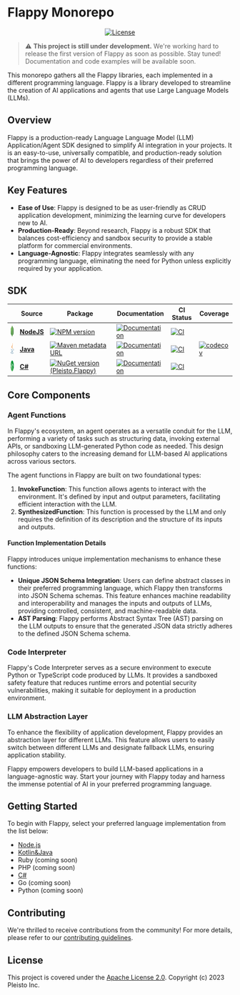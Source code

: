 # Flappy Monorepo

<div align="center">

[![License](https://img.shields.io/github/license/pleisto/flappy.svg)](https://raw.githubusercontent.com/pleisto/flappy/main/LICENSE)

</div>


> :warning: **This project is still under development.** We're working hard to release the first version of Flappy as soon as possible. Stay tuned! Documentation and code examples will be available soon.

This monorepo gathers all the Flappy libraries, each implemented in a different programming language. Flappy is a library developed to streamline the creation of AI applications and agents that use Large Language Models (LLMs).

## Overview

Flappy is a production-ready Language Language Model (LLM) Application/Agent SDK designed to simplify AI integration in your projects. It is an easy-to-use, universally compatible, and production-ready solution that brings the power of AI to developers regardless of their preferred programming language.

## Key Features

- **Ease of Use**: Flappy is designed to be as user-friendly as CRUD application development, minimizing the learning curve for developers new to AI.
- **Production-Ready**: Beyond research, Flappy is a robust SDK that balances cost-efficiency and sandbox security to provide a stable platform for commercial environments.
- **Language-Agnostic**: Flappy integrates seamlessly with any programming language, eliminating the need for Python unless explicitly required by your application.

## SDK

|   | Source | Package | Documentation  | CI Status | Coverage |
| - | ------ | ------- | -------------- | --------- | -------- |
| <img src="./assets/languages/nodejs.png" width=24px height=24px> | [**NodeJS**][NodeJS integration] | [![NPM version](https://img.shields.io/npm/v/%40pleisto/node-flappy/next.svg)](https://npmjs.org/package/@pleisto/node-flappy) | [![Documentation](https://img.shields.io/badge/documentation-documentation.svg)](https://flappy.pleisto.com) | [![CI](https://img.shields.io/github/actions/workflow/status/pleisto/flappy/nodejs-ci.yml.svg)](https://github.com/pleisto/flappy/actions/workflows/nodejs-ci.yml) | |
| <img src="./assets/languages/java.svg" width=24px height=24px>    | [**Java**][Kotlin integration]    | [![Maven metadata URL](https://img.shields.io/maven-metadata/v.svg?metadataUrl=https%3A%2F%2Frepo1.maven.org%2Fmaven2%2Fcom%2Fpleisto%2Fflappy%2Fmaven-metadata.xml&color=blue)](https://central.sonatype.com/artifact/com.pleisto/flappy) | [![Documentation](https://img.shields.io/badge/documentation-documentation.svg)](https://javadoc.io/doc/com.pleisto/flappy) | [![CI](https://img.shields.io/github/actions/workflow/status/pleisto/flappy/kotlin-ci.yml.svg)](https://github.com/pleisto/flappy/actions/workflows/kotlin-ci.yml) | [![codecov](https://codecov.io/gh/pleisto/flappy/graph/badge.svg?token=8C94YY3KBD)](https://codecov.io/gh/pleisto/flappy)
| <img src="./assets/languages/csharp.svg" width=24px height=24px>     | [**C#**][C# integration]         | [![NuGet version (Pleisto.Flappy)](https://img.shields.io/nuget/v/Pleisto.Flappy.svg?style=flat-square)](https://www.nuget.org/packages/Pleisto.Flappy/) | [![Documentation](https://img.shields.io/badge/documentation-documentation.svg)](https://flappy.pleisto.com) | [![CI](https://img.shields.io/github/actions/workflow/status/pleisto/flappy/csharp-ci.yml.svg)](https://github.com/pleisto/flappy/actions/workflows/csharp-ci.yml) | |

[nodejs integration]: ./packages/nodejs/README.md
[kotlin integration]: ./packages/kotlin/README.md
[c# integration]: ./packages/csharp/README.md

## Core Components

### Agent Functions

In Flappy's ecosystem, an agent operates as a versatile conduit for the LLM, performing a variety of tasks such as structuring data, invoking external APIs, or sandboxing LLM-generated Python code as needed. This design philosophy caters to the increasing demand for LLM-based AI applications across various sectors.

The agent functions in Flappy are built on two foundational types:

1. **InvokeFunction**: This function allows agents to interact with the environment. It's defined by input and output parameters, facilitating efficient interaction with the LLM.
2. **SynthesizedFunction**: This function is processed by the LLM and only requires the definition of its description and the structure of its inputs and outputs.

#### Function Implementation Details

Flappy introduces unique implementation mechanisms to enhance these functions:

- **Unique JSON Schema Integration**: Users can define abstract classes in their preferred programming language, which Flappy then transforms into JSON Schema schemas. This feature enhances machine readability and interoperability and manages the inputs and outputs of LLMs, providing controlled, consistent, and machine-readable data.
- **AST Parsing**: Flappy performs Abstract Syntax Tree (AST) parsing on the LLM outputs to ensure that the generated JSON data strictly adheres to the defined JSON Schema schema.

### Code Interpreter

Flappy's Code Interpreter serves as a secure environment to execute Python or TypeScript code produced by LLMs. It provides a sandboxed safety feature that reduces runtime errors and potential security vulnerabilities, making it suitable for deployment in a production environment.

### LLM Abstraction Layer

To enhance the flexibility of application development, Flappy provides an abstraction layer for different LLMs. This feature allows users to easily switch between different LLMs and designate fallback LLMs, ensuring application stability.

Flappy empowers developers to build LLM-based applications in a language-agnostic way. Start your journey with Flappy today and harness the immense potential of AI in your preferred programming language.

## Getting Started

To begin with Flappy, select your preferred language implementation from the list below:

- [Node.js](./packages/nodejs/README.md)
- [Kotlin&Java](./packages/kotlin/README.md)
- Ruby (coming soon)
- PHP (coming soon)
- [C#](./packages/csharp/README.md)
- Go (coming soon)
- Python (coming soon)

## Contributing

We're thrilled to receive contributions from the community! For more details, please refer to our [contributing guidelines](./CONTRIBUTING.md).

## License

This project is covered under the [Apache License 2.0](./LICENSE). Copyright (c) 2023 Pleisto Inc.
